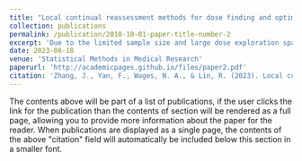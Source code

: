 ```yaml
---
title: "Local continual reassessment methods for dose finding and optimization in drug-combination trials"
collection: publications
permalink: /publication/2010-10-01-paper-title-number-2
excerpt: 'Due to the limited sample size and large dose exploration space, obtaining a desirable dose combination is a challenging task in the early development of combination treatments for cancer patients. Most existing designs for optimizing the dose combination are model-based, requiring significant efforts to elicit parameters or prior distributions. Model-based designs also rely on intensive model calibration and may yield unstable performance in the case of model misspecification or sparse data. We propose to employ local, underparameterized models for dose exploration to reduce the hurdle of model calibration and enhance the design robustness. Building upon the framework of the partial ordering continual reassessment method, we develop local data-based continual reassessment method designs for identifying the maximum tolerated dose combination, using toxicity only, and the optimal biological dose combination, using both toxicity and efficacy, respectively. The local data-based continual reassessment method designs only model the local data from neighboring dose combinations. Therefore, they are flexible in estimating the local space and circumventing unstable characterization of the entire dose-exploration surface. Our simulation studies show that our approach has competitive performance compared to widely used methods for finding maximum tolerated dose combination, and it has advantages over existing model-based methods for optimizing optimal biological dose combination.'
date: 2023-08-18
venue: 'Statistical Methods in Medical Research'
paperurl: 'http://academicpages.github.io/files/paper2.pdf'
citation: 'Zhang, J., Yan, F., Wages, N. A., & Lin, R. (2023). Local continual reassessment methods for dose finding and optimization in drug-combination trials. Statistical Methods in Medical Research, 32(10), 2049-2063.'
---
```


The contents above will be part of a list of publications, if the user clicks the link for the publication than the contents of section will be rendered as a full page, allowing you to provide more information about the paper for the reader. When publications are displayed as a single page, the contents of the above "citation" field will automatically be included below this section in a smaller font.
